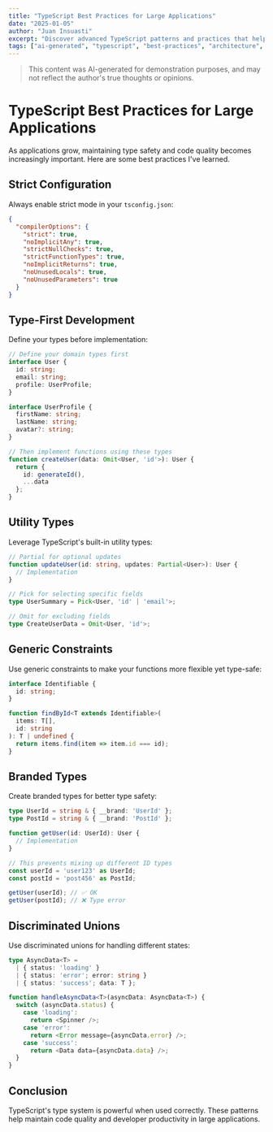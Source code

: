 ```yaml
---
title: "TypeScript Best Practices for Large Applications"
date: "2025-01-05"
author: "Juan Insuasti"
excerpt: "Discover advanced TypeScript patterns and practices that help maintain code quality in large-scale applications."
tags: ["ai-generated", "typescript", "best-practices", "architecture", "frontend"]
---
```


> This content was AI-generated for demonstration purposes, and may not reflect the author's true thoughts or opinions.

# TypeScript Best Practices for Large Applications

As applications grow, maintaining type safety and code quality becomes increasingly important. Here are some best practices I've learned.

## Strict Configuration

Always enable strict mode in your `tsconfig.json`:

```json
{
  "compilerOptions": {
    "strict": true,
    "noImplicitAny": true,
    "strictNullChecks": true,
    "strictFunctionTypes": true,
    "noImplicitReturns": true,
    "noUnusedLocals": true,
    "noUnusedParameters": true
  }
}
```

## Type-First Development

Define your types before implementation:

```typescript
// Define your domain types first
interface User {
  id: string;
  email: string;
  profile: UserProfile;
}

interface UserProfile {
  firstName: string;
  lastName: string;
  avatar?: string;
}

// Then implement functions using these types
function createUser(data: Omit<User, 'id'>): User {
  return {
    id: generateId(),
    ...data
  };
}
```

## Utility Types

Leverage TypeScript's built-in utility types:

```typescript
// Partial for optional updates
function updateUser(id: string, updates: Partial<User>): User {
  // Implementation
}

// Pick for selecting specific fields
type UserSummary = Pick<User, 'id' | 'email'>;

// Omit for excluding fields
type CreateUserData = Omit<User, 'id'>;
```

## Generic Constraints

Use generic constraints to make your functions more flexible yet type-safe:

```typescript
interface Identifiable {
  id: string;
}

function findById<T extends Identifiable>(
  items: T[], 
  id: string
): T | undefined {
  return items.find(item => item.id === id);
}
```

## Branded Types

Create branded types for better type safety:

```typescript
type UserId = string & { __brand: 'UserId' };
type PostId = string & { __brand: 'PostId' };

function getUser(id: UserId): User {
  // Implementation
}

// This prevents mixing up different ID types
const userId = 'user123' as UserId;
const postId = 'post456' as PostId;

getUser(userId); // ✅ OK
getUser(postId); // ❌ Type error
```

## Discriminated Unions

Use discriminated unions for handling different states:

```typescript
type AsyncData<T> = 
  | { status: 'loading' }
  | { status: 'error'; error: string }
  | { status: 'success'; data: T };

function handleAsyncData<T>(asyncData: AsyncData<T>) {
  switch (asyncData.status) {
    case 'loading':
      return <Spinner />;
    case 'error':
      return <Error message={asyncData.error} />;
    case 'success':
      return <Data data={asyncData.data} />;
  }
}
```

## Conclusion

TypeScript's type system is powerful when used correctly. These patterns help maintain code quality and developer productivity in large applications.
